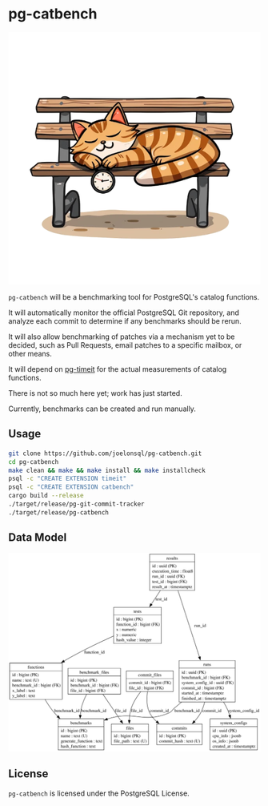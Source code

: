 # pg-catbench

![pg-catbench](./static/catbench.webp)

`pg-catbench` will be a benchmarking tool for PostgreSQL's catalog functions.

It will automatically monitor the official PostgreSQL Git repository, and
analyze each commit to determine if any benchmarks should be rerun.

It will also allow benchmarking of patches via a mechanism yet to be decided,
such as Pull Requests, email patches to a specific mailbox, or other means.

It will depend on [pg-timeit](https://github.com/joelonsql/pg-timeit) for
the actual measurements of catalog functions.

There is not so much here yet; work has just started.

Currently, benchmarks can be created and run manually.

## Usage

```sh
git clone https://github.com/joelonsql/pg-catbench.git
cd pg-catbench
make clean && make && make install && make installcheck
psql -c "CREATE EXTENSION timeit"
psql -c "CREATE EXTENSION catbench"
cargo build --release
./target/release/pg-git-commit-tracker
./target/release/pg-catbench
```

## Data Model

![data-model](./docs/data-model.svg)

## License

`pg-catbench` is licensed under the PostgreSQL License.
